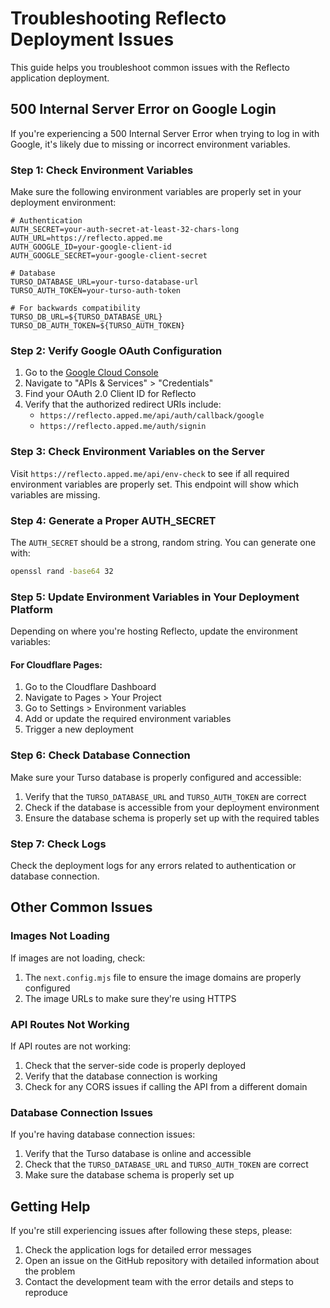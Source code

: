 # Troubleshooting Reflecto Deployment Issues

This guide helps you troubleshoot common issues with the Reflecto application deployment.

## 500 Internal Server Error on Google Login

If you're experiencing a 500 Internal Server Error when trying to log in with Google, it's likely due to missing or incorrect environment variables.

### Step 1: Check Environment Variables

Make sure the following environment variables are properly set in your deployment environment:

```
# Authentication
AUTH_SECRET=your-auth-secret-at-least-32-chars-long
AUTH_URL=https://reflecto.apped.me
AUTH_GOOGLE_ID=your-google-client-id
AUTH_GOOGLE_SECRET=your-google-client-secret

# Database
TURSO_DATABASE_URL=your-turso-database-url
TURSO_AUTH_TOKEN=your-turso-auth-token

# For backwards compatibility
TURSO_DB_URL=${TURSO_DATABASE_URL}
TURSO_DB_AUTH_TOKEN=${TURSO_AUTH_TOKEN}
```

### Step 2: Verify Google OAuth Configuration

1. Go to the [Google Cloud Console](https://console.cloud.google.com/)
2. Navigate to "APIs & Services" > "Credentials"
3. Find your OAuth 2.0 Client ID for Reflecto
4. Verify that the authorized redirect URIs include:
   - `https://reflecto.apped.me/api/auth/callback/google`
   - `https://reflecto.apped.me/auth/signin`

### Step 3: Check Environment Variables on the Server

Visit `https://reflecto.apped.me/api/env-check` to see if all required environment variables are properly set. This endpoint will show which variables are missing.

### Step 4: Generate a Proper AUTH_SECRET

The `AUTH_SECRET` should be a strong, random string. You can generate one with:

```bash
openssl rand -base64 32
```

### Step 5: Update Environment Variables in Your Deployment Platform

Depending on where you're hosting Reflecto, update the environment variables:

#### For Cloudflare Pages:

1. Go to the Cloudflare Dashboard
2. Navigate to Pages > Your Project
3. Go to Settings > Environment variables
4. Add or update the required environment variables
5. Trigger a new deployment

### Step 6: Check Database Connection

Make sure your Turso database is properly configured and accessible:

1. Verify that the `TURSO_DATABASE_URL` and `TURSO_AUTH_TOKEN` are correct
2. Check if the database is accessible from your deployment environment
3. Ensure the database schema is properly set up with the required tables

### Step 7: Check Logs

Check the deployment logs for any errors related to authentication or database connection.

## Other Common Issues

### Images Not Loading

If images are not loading, check:

1. The `next.config.mjs` file to ensure the image domains are properly configured
2. The image URLs to make sure they're using HTTPS

### API Routes Not Working

If API routes are not working:

1. Check that the server-side code is properly deployed
2. Verify that the database connection is working
3. Check for any CORS issues if calling the API from a different domain

### Database Connection Issues

If you're having database connection issues:

1. Verify that the Turso database is online and accessible
2. Check that the `TURSO_DATABASE_URL` and `TURSO_AUTH_TOKEN` are correct
3. Make sure the database schema is properly set up

## Getting Help

If you're still experiencing issues after following these steps, please:

1. Check the application logs for detailed error messages
2. Open an issue on the GitHub repository with detailed information about the problem
3. Contact the development team with the error details and steps to reproduce
